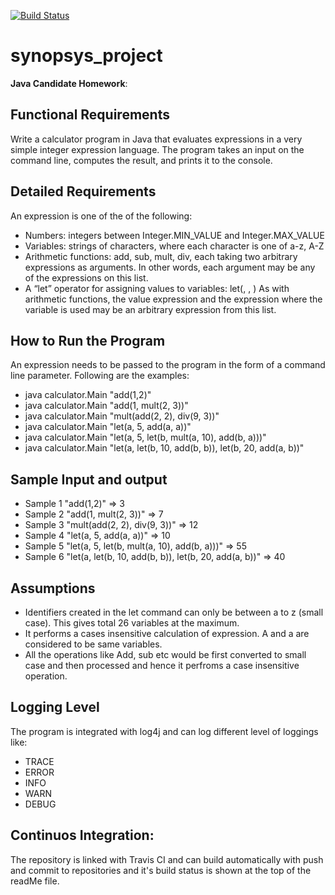 
[![Build Status](https://travis-ci.org/sourabhbhavsar/synopsys_project.svg?branch=master)](https://travis-ci.org/sourabhbhavsar/synopsys_project)


# synopsys_project
**Java Candidate Homework**:

## Functional Requirements
Write a calculator program in Java that evaluates expressions in a very simple integer expression language. The program takes an input on the command line, computes the result, and prints it to the console.

## Detailed Requirements
An expression is one of the of the following:
- Numbers: integers between Integer.MIN_VALUE and Integer.MAX_VALUE
- Variables: strings of characters, where each character is one of a-z, A-Z
- Arithmetic functions: add, sub, mult, div, each taking two arbitrary expressions as arguments.  In other words, each argument may be any of the expressions on this list.
- A “let” operator for assigning values to variables:
	let(<variable name>, <value expression>, <expression where variable is used>)
As with arithmetic functions, the value expression and the expression where the variable is used may be an arbitrary expression from this list. 


## How to Run the Program
An expression needs to be passed to the program in the form of a command line parameter. Following are the examples:
- java calculator.Main "add(1,2)"	
- java calculator.Main "add(1, mult(2, 3))"	
- java calculator.Main "mult(add(2, 2), div(9, 3))"	
- java calculator.Main "let(a, 5, add(a, a))"	
- java calculator.Main "let(a, 5, let(b, mult(a, 10), add(b, a)))"	
- java calculator.Main "let(a, let(b, 10, add(b, b)), let(b, 20, add(a, b))"	


## Sample Input and output
- Sample 1 "add(1,2)"  =>  3	
- Sample 2 "add(1, mult(2, 3))"  =>  7	
- Sample 3 "mult(add(2, 2), div(9, 3))"  =>  12	
- Sample 4 "let(a, 5, add(a, a))"	  =>  10
- Sample 5 "let(a, 5, let(b, mult(a, 10), add(b, a)))"	 =>  55
- Sample 6 "let(a, let(b, 10, add(b, b)), let(b, 20, add(a, b))"  =>  40	


## Assumptions
- Identifiers created in the let command can only be between a to z (small case). This gives total 26 variables at the maximum.
- It performs a cases insensitive calculation of expression. A and a are considered to be same variables.
- All the operations like Add, sub etc would be first converted to small case and then processed and hence it perfroms a case insensitive operation.

## Logging Level
The program is integrated with log4j and can log different level of loggings like:
- TRACE
- ERROR
- INFO
- WARN
- DEBUG

## Continuos Integration:
The repository is linked with Travis CI and can build automatically with push and commit to repositories and it's build status is shown at the top of the readMe file.


